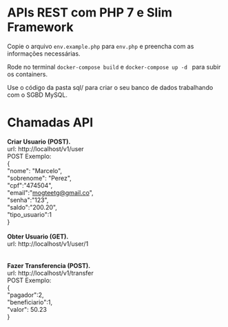 # APIs REST com PHP 7 e Slim Framework

Copie o arquivo `env.example.php` para `env.php` e preencha com as informações necessárias.

Rode no terminal `docker-compose build` e ` docker-compose up -d  ` para subir os containers.

Use o código da pasta sql/ para criar o seu banco de dados trabalhando com o SGBD MySQL.

<h1>Chamadas API</h1>

<strong>Criar Usuario (POST).</strong> <br>
url: http://localhost/v1/user<br>
POST Exemplo:<br>
{<br>
	"nome": "Marcelo",<br>
	"sobrenome": "Perez",<br>
	"cpf":"474504",<br>
	"email":"mogteetg@gmail.co",<br>
	"senha":"123",<br>
	"saldo":"200.20",<br>
	"tipo_usuario":1<br>
}<br>
<br>
<strong>Obter Usuario (GET).</strong> <br>
url: http://localhost/v1/user/1<br>
<br>
<br>
<strong>Fazer Transferencia (POST).</strong> <br>
url: http://localhost/v1/transfer<br>
POST Exemplo:<br>
{<br>
	"pagador":2,<br>
	"beneficiario":1,<br>
	"valor": 50.23<br>
}<br>
